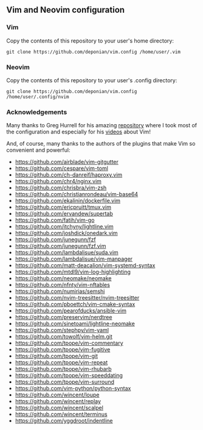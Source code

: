 ## Vim and Neovim configuration

### Vim
Copy the contents of this repository to your user's home directory:

`git clone https://github.com/deponian/vim.config /home/user/.vim`

### Neovim
Copy the contents of this repository to your user's .config directory:

`git clone https://github.com/deponian/vim.config /home/user/.config/nvim`

### Acknowledgements
Many thanks to Greg Hurrell for his amazing [repository](https://github.com/wincent/wincent) where I took most of the configuration and especially for his [videos](https://www.youtube.com/channel/UCXPHFM88IlFn68OmLwtPmZA) about Vim!

And, of course, many thanks to the authors of the plugins that make Vim so convenient and powerful:

- https://github.com/airblade/vim-gitgutter
- https://github.com/cespare/vim-toml
- https://github.com/ch-danreif/haproxy.vim
- https://github.com/chr4/nginx.vim
- https://github.com/chrisbra/vim-zsh
- https://github.com/christianrondeau/vim-base64
- https://github.com/ekalinin/dockerfile.vim
- https://github.com/ericpruitt/tmux.vim
- https://github.com/ervandew/supertab
- https://github.com/fatih/vim-go
- https://github.com/itchyny/lightline.vim
- https://github.com/joshdick/onedark.vim
- https://github.com/junegunn/fzf
- https://github.com/junegunn/fzf.vim
- https://github.com/lambdalisue/suda.vim
- https://github.com/lambdalisue/vim-manpager
- https://github.com/matt-deacalion/vim-systemd-syntax
- https://github.com/mtdl9/vim-log-highlighting
- https://github.com/neomake/neomake
- https://github.com/nfnty/vim-nftables
- https://github.com/numirias/semshi
- https://github.com/nvim-treesitter/nvim-treesitter
- https://github.com/pboettch/vim-cmake-syntax
- https://github.com/pearofducks/ansible-vim
- https://github.com/preservim/nerdtree
- https://github.com/sinetoami/lightline-neomake
- https://github.com/stephpy/vim-yaml
- https://github.com/towolf/vim-helm.git
- https://github.com/tpope/vim-commentary
- https://github.com/tpope/vim-fugitive
- https://github.com/tpope/vim-git
- https://github.com/tpope/vim-repeat
- https://github.com/tpope/vim-rhubarb
- https://github.com/tpope/vim-speeddating
- https://github.com/tpope/vim-surround
- https://github.com/vim-python/python-syntax
- https://github.com/wincent/loupe
- https://github.com/wincent/replay
- https://github.com/wincent/scalpel
- https://github.com/wincent/terminus
- https://github.com/yggdroot/indentline

